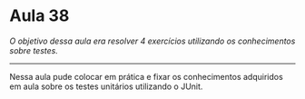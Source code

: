 # Aula 38

*O objetivo dessa aula era resolver 4 exercícios utilizando os conhecimentos sobre testes.*

<hr>

Nessa aula pude colocar em prática e fixar os conhecimentos adquiridos em aula sobre os testes unitários utilizando o JUnit.